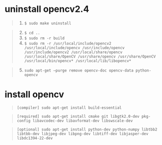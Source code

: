 # uninstall opencv2.4
> 1. `$ sudo make uninstall`

> 2. `$ cd .. `
> 3. `$ sudo rm -r build`
> 4. `$ sudo rm -r /usr/local/include/opencv2 /usr/local/include/opencv /usr/include/opencv /usr/include/opencv2 /usr/local/share/opencv /usr/local/share/OpenCV /usr/share/opencv /usr/share/OpenCV /usr/local/bin/opencv* /usr/local/lib/libopencv*`

 > 5. `sudo apt-get –purge remove opencv-doc opencv-data python-opencv  
`

# install opencv
> `[compiler] sudo apt-get install build-essential`

> `[required] sudo apt-get install cmake git libgtk2.0-dev pkg-config libavcodec-dev libavformat-dev libswscale-dev`

> `[optional] sudo apt-get install python-dev python-numpy libtbb2 libtbb-dev libjpeg-dev libpng-dev libtiff-dev libjasper-dev libdc1394-22-dev`
